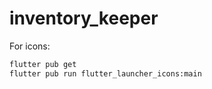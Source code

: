 # inventory_keeper

For icons:

```bash
flutter pub get
flutter pub run flutter_launcher_icons:main
```
